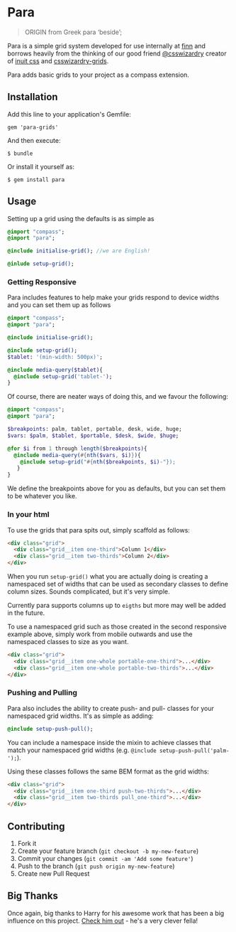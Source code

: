 # Para

> ORIGIN from Greek para ‘beside’;

Para is a simple grid system developed for use internally at [finn](http://www.finncomms.com) and borrows heavily from the thinking of our good friend [@csswizardry](http://www.twitter.com/csswizardy) creator of [inuit css](www.github.com/csswizardy/inuit.css) and [csswizardry-grids](http://www.github.com/csswizardry/csswizardry-grids).

Para adds basic grids to your project as a compass extension.

## Installation

Add this line to your application's Gemfile:

    gem 'para-grids'

And then execute:

    $ bundle

Or install it yourself as:

    $ gem install para

## Usage

Setting up a grid using the defaults is as simple as

```sass
@import "compass";
@import "para";

@include initialise-grid(); //we are English!

@inlude setup-grid();
```

### Getting Responsive

Para includes features to help make your grids respond to device widths and you can set them up as follows

```sass
@import "compass";
@import "para";

@include initialise-grid();

@include setup-grid();
$tablet: '(min-width: 500px)';

@include media-query($tablet){
  @include setup-grid('tablet-');
}
```

Of course, there are neater ways of doing this, and we favour the following:

```sass
@import "compass";
@import "para";

$breakpoints: palm, tablet, portable, desk, wide, huge;
$vars: $palm, $tablet, $portable, $desk, $wide, $huge;

@for $i from 1 through length($breakpoints){
  @include media-query(#{nth($vars, $i)}){
    @include setup-grid("#{nth($breakpoints, $i)-"});
   }
}
```

We define the breakpoints above for you as defaults, but you can set them to be whatever you like. 

### In your html

To use the grids that para spits out, simply scaffold as follows:

```html
<div class="grid">
  <div class="grid__item one-third">Column 1</div>
  <div class="grid__item two-thirds">Column 2</div>
</div>
```

When you run `setup-grid()` what you are actually doing is creating a namespaced set of widths that can be used as secondary classes to define column sizes. Sounds complicated, but it's very simple.

Currently para supports columns up to `eigths` but more may well be added in the future.

To use a namespaced grid such as those created in the second responsive example above, simply work from mobile outwards and use the namespaced classes to size as you want.

```html
<div class="grid">
  <div class="grid__item one-whole portable-one-third">...</div>
  <div class="grid__item one-whole portable-two-thirds">...</div>
</div>
```

### Pushing and Pulling

Para also includes the ability to create push- and pull- classes for your namespaced grid widths. It's as simple as adding:

```sass
@include setup-push-pull();
```

You can include a namespace inside the mixin to achieve classes that match your namespaced grid widths (e.g. `@include setup-push-pull('palm-');`).

Using these classes follows the same BEM format as the grid widths:

```html
<div class="grid">
  <div class="grid__item one-third push-two-thirds">...</div>
  <div class="grid__item two-thirds pull_one-third">...</div>
</div>
```

## Contributing

1. Fork it
2. Create your feature branch (`git checkout -b my-new-feature`)
3. Commit your changes (`git commit -am 'Add some feature'`)
4. Push to the branch (`git push origin my-new-feature`)
5. Create new Pull Request

## Big Thanks

Once again, big thanks to Harry for his awesome work that has been a big influence on this project. [Check him out](http://www.csswizardy.com) - he's a very clever fella!
